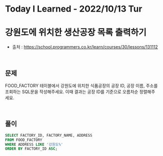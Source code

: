 # Today I Learned - 2022/10/13 Tur

# 강원도에 위치한 생산공장 목록 출력하기
- 출처 : https://school.programmers.co.kr/learn/courses/30/lessons/131112
<br>

## 문제
FOOD_FACTORY 테이블에서 강원도에 위치한 식품공장의 공장 ID, 공장 이름, 주소를 조회하는 SQL문을 작성해주세요. 이때 결과는 공장 ID를 기준으로 오름차순 정렬해주세요.

<br>

## 풀이
```sql
SELECT FACTORY_ID, FACTORY_NAME, ADDRESS
FROM FOOD_FACTORY
WHERE ADDRESS LIKE '강원도%'
ORDER BY FACTORY_ID ASC;
```
